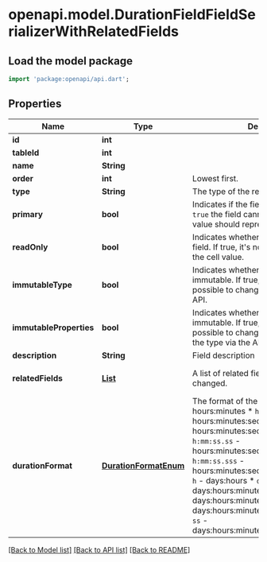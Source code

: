 # openapi.model.DurationFieldFieldSerializerWithRelatedFields

## Load the model package
```dart
import 'package:openapi/api.dart';
```

## Properties
Name | Type | Description | Notes
------------ | ------------- | ------------- | -------------
**id** | **int** |  | [readonly] 
**tableId** | **int** |  | [readonly] 
**name** | **String** |  | 
**order** | **int** | Lowest first. | 
**type** | **String** | The type of the related field. | [readonly] 
**primary** | **bool** | Indicates if the field is a primary field. If `true` the field cannot be deleted and the value should represent the whole row. | [optional] 
**readOnly** | **bool** | Indicates whether the field is a read only field. If true, it's not possible to update the cell value. | [readonly] 
**immutableType** | **bool** | Indicates whether the field type is immutable. If true, then it won't be possible to change the field type via the API. | [readonly] 
**immutableProperties** | **bool** | Indicates whether the field properties are immutable. If true, then it won't be possible to change the properties and the type via the API. | [readonly] 
**description** | **String** | Field description | [optional] 
**relatedFields** | [**List<Field>**](Field.md) | A list of related fields which also changed. | [readonly] [default to const []]
**durationFormat** | [**DurationFormatEnum**](DurationFormatEnum.md) | The format of the duration.  * `h:mm` - hours:minutes * `h:mm:ss` - hours:minutes:seconds * `h:mm:ss.s` - hours:minutes:seconds:deciseconds * `h:mm:ss.ss` - hours:minutes:seconds:centiseconds * `h:mm:ss.sss` - hours:minutes:seconds:milliseconds * `d h` - days:hours * `d h:mm` - days:hours:minutes * `d h:mm:ss` - days:hours:minutes:seconds * `d h mm` - days:hours:minutes:with_spaces * `d h mm ss` - days:hours:minutes:seconds:with_spaces | [optional] 

[[Back to Model list]](../README.md#documentation-for-models) [[Back to API list]](../README.md#documentation-for-api-endpoints) [[Back to README]](../README.md)


